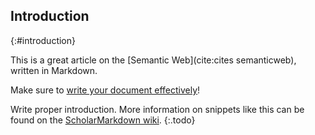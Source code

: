 ## Introduction
{:#introduction}

This is a great article on the [Semantic Web](cite:cites semanticweb), written in Markdown.

Make sure to [write your document effectively](https://www.principiae.be/book/pdfs/TM&Th-2.0-summary.pdf)!

Write proper introduction.
More information on snippets like this can be found on the [ScholarMarkdown wiki](https://github.com/rubensworks/ScholarMarkdown/wiki/Snippets).
{:.todo}
